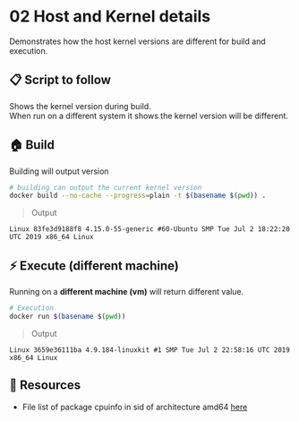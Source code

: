 # 02 Host and Kernel details

Demonstrates how the host kernel versions are different for build and execution.  

## 📋 Script to follow

Shows the kernel version during build.  
When run on a different system it shows the kernel version will be different.  

## 🏠 Build

Building will output version

```sh
# building can output the current kernel version
docker build --no-cache --progress=plain -t $(basename $(pwd)) .
```

> Output

```log
Linux 83fe3d9188f8 4.15.0-55-generic #60-Ubuntu SMP Tue Jul 2 18:22:20 UTC 2019 x86_64 Linux
```

## ⚡️ Execute (different machine)

Running on a **different machine (vm)** will return different value.

```sh
# Execution
docker run $(basename $(pwd))
```

> Output

```log
Linux 3659e36111ba 4.9.184-linuxkit #1 SMP Tue Jul 2 22:58:16 UTC 2019 x86_64 Linux
```

## 👀 Resources

* File list of package cpuinfo in sid of architecture amd64 [here](https://packages.debian.org/sid/amd64/cpuinfo/filelist)